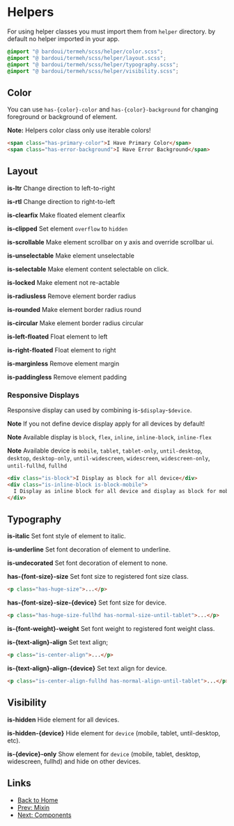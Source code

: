 # Helpers

For using helper classes you must import them from `helper` directory. by default no helper imported in your app.

```scss
@import "@ bardoui/termeh/scss/helper/color.scss";
@import "@ bardoui/termeh/scss/helper/layout.scss";
@import "@ bardoui/termeh/scss/helper/typography.scss";
@import "@ bardoui/termeh/scss/helper/visibility.scss";
```

## Color

You can use `has-{color}-color` and `has-{color}-background` for changing foreground or background of element.

**Note:** Helpers color class only use iterable colors!

```html
<span class="has-primary-color">I Have Primary Color</span>
<span class="has-error-background">I Have Error Background</span>
```

## Layout

**is-ltr** Change direction to left-to-right

**is-rtl** Change direction to right-to-left

**is-clearfix** Make floated element clearfix

**is-clipped** Set element `overflow` to `hidden`

**is-scrollable** Make element scrollbar on y axis and override scrollbar ui.

**is-unselectable** Make element unselectable

**is-selectable** Make element content selectable on click.

**is-locked** Make element not re-actable

**is-radiusless** Remove element border radius

**is-rounded** Make element border radius round

**is-circular** Make element border radius circular

**is-left-floated** Float element to left

**is-right-floated** Float element to right

**is-marginless** Remove element margin

**is-paddingless** Remove element padding

### Responsive Displays

Responsive display can used by combining is-`$display`-`$device`.

**Note** If you not define device display apply for all devices by default!

**Note** Available display is `block`, `flex`, `inline`, `inline-block`, `inline-flex`

**Note** Available device is `mobile`, `tablet`, `tablet-only`, `until-desktop`, `desktop`, `desktop-only`, `until-widescreen`, `widescreen`, `widescreen-only`, `until-fullhd`, `fullhd`

```html
<div class="is-block">I Display as block for all device</div>
<div class="is-inline-block is-block-mobile">
  I Display as inline block for all device and display as block for mobiles
</div>
```

## Typography

**is-italic** Set font style of element to italic.

**is-underline** Set font decoration of element to underline.

**is-undecorated** Set font decoration of element to none.

**has-{font-size}-size** Set font size to registered font size class.

```html
<p class="has-huge-size">...</p>
```

**has-{font-size}-size-{device}** Set font size for device.

```html
<p class="has-huge-size-fullhd has-normal-size-until-tablet">...</p>
```

**is-{font-weight}-weight** Set font weight to registered font weight class.

**is-{text-align}-align** Set text align;

```html
<p class="is-center-align">...</p>
```

**is-{text-align}-align-{device}** Set text align for device.

```html
<p class="is-center-align-fullhd has-normal-align-until-tablet">...</p>
```

## Visibility

**is-hidden** Hide element for all devices.

**is-hidden-{device}** Hide element for `device` (mobile, tablet, until-desktop, etc).

**is-{device}-only** Show element for `device` (mobile, tablet, desktop, widescreen, fullhd) and hide on other devices.

## Links

- [Back to Home](../README.md)
- [Prev: Mixin](./MIXIN.md)
- [Next: Components](./COM.md)
